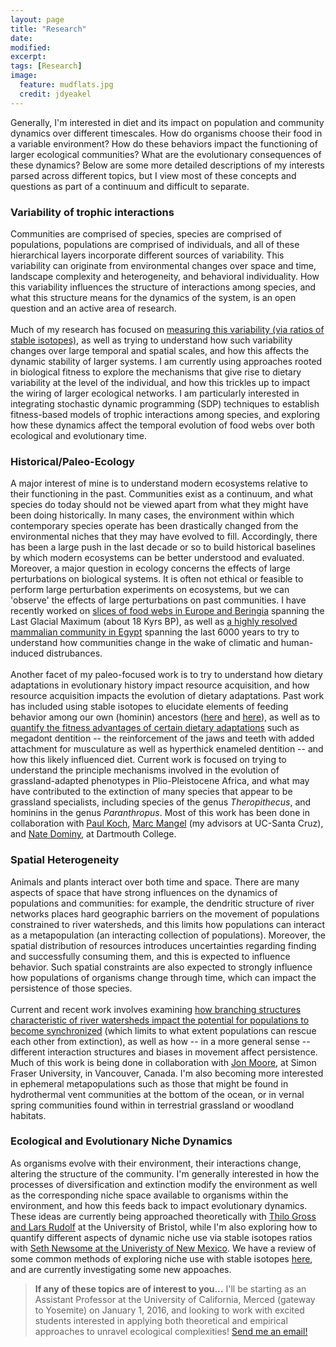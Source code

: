 ```yaml
---
layout: page
title: "Research"
date: 
modified:
excerpt:
tags: [Research]
image:
  feature: mudflats.jpg
  credit: jdyeakel
---
```


Generally, I'm interested in diet and its impact on population and community dynamics over different timescales.
How do organisms choose their food in a variable environment?
How do these behaviors impact the functioning of larger ecological communities?
What are the evolutionary consequences of these dynamics?
Below are some more detailed descriptions of my interests parsed across different topics, but I view most of these concepts and questions as part of a continuum and difficult to separate.

### Variability of trophic interactions

Communities are comprised of species, species are comprised of populations, populations are comprised of individuals, and all of these hierarchical layers incorporate different sources of variability.
This variability can originate from environmental changes over space and time, landscape complexity and heterogeneity, and behavioral individuality.
How this variability influences the structure of interactions among species, and what this structure means for the dynamics of the system, is an open question and an active area of research.  
<br>
Much of my research has focused on [measuring this variability (via ratios of stable isotopes)](http://rsif.royalsocietypublishing.org/content/9/77/3219.short), as well as trying to understand how such variability changes over large temporal and spatial scales, and how this affects the dynamic stability of larger systems.
I am currently using approaches rooted in biological fitness to explore the mechanisms that give rise to dietary variability at the level of the individual, and how this trickles up to impact the wiring of larger ecological networks.
I am particularly interested in integrating stochastic dynamic programming (SDP) techniques to establish fitness-based models of trophic interactions among species, and exploring how these dynamics affect the temporal evolution of food webs over both ecological and evolutionary time. 

### Historical/Paleo-Ecology

A major interest of mine is to understand modern ecosystems relative to their functioning in the past.
Communities exist as a continuum, and what species do today should not be viewed apart from what they might have been doing historically.
In many cases, the environment within which contemporary species operate has been drastically changed from the environmental niches that they may have evolved to fill.
Accordingly, there has been a large push in the last decade or so to build historical baselines by which modern ecosystems can be better understood and evaluated.
Moreover, a major question in ecology concerns the effects of large perturbations on biological systems.
It is often not ethical or feasible to perform large perturbation experiments on ecosystems, but we can 'observe' the effects of large perturbations on past communities.
I have recently worked on [slices of food webs in Europe and Beringia](/posts/dietary-flexibility-food-webs-and-the-last-glacial-maximum/) spanning the Last Glacial Maximum (about 18 Kyrs BP), as well as [a highly resolved mammalian community in Egypt](/posts/collapse-of-an-ancient-egyptian-food-web-in-pnas/) spanning the last 6000 years to try to understand how communities change in the wake of climatic and human-induced distrubances.   
<br>
Another facet of my paleo-focused work is to try to understand how dietary adaptations in evolutionary history impact resource acquisition, and how resource acquisition impacts the evolution of dietary adaptations.
Past work has included using stable isotopes to elucidate elements of feeding behavior among our own (hominin) ancestors ([here](http://rspb.royalsocietypublishing.org/content/274/1619/1723.short) and [here](http://link.springer.com/article/10.1007/s11692-008-9026-7#page-1)), as well as to [quantify the fitness advantages of certain dietary adaptations](http://onlinelibrary.wiley.com/doi/10.1111/evo.12240/full) such as megadont dentition -- the reinforcement of the jaws and teeth with added attachment for musculature as well as hyperthick enameled dentition -- and how this likely influenced diet.
Current work is focused on trying to understand the principle mechanisms involved in the evolution of grassland-adapted phenotypes in Plio-Pleistocene Africa, and what may have contributed to the extinction of many species that appear to be grassland specialists, including species of the genus *Theropithecus*, and hominins in the genus *Paranthropus*.
Most of this work has been done in collaboration with [Paul Koch](http://www.es.ucsc.edu/~pkoch/), [Marc Mangel](http://users.soe.ucsc.edu/~msmangel/) (my advisors at UC-Santa Cruz), and [Nate Dominy](https://biology.dartmouth.edu/people/nathaniel-j-dominy), at Dartmouth College.

### Spatial Heterogeneity

Animals and plants interact over both time and space.
There are many aspects of space that have strong influences on the dynamics of populations and communities: for example, the dendritic structure of river networks places hard geographic barriers on the movement of populations constrained to river watersheds, and this limits how populations can interact as a metapopulation (an interacting  collection of populations).
Moreover, the spatial distribution of resources introduces uncertainties regarding finding and successfully consuming them, and this is expected to influence behavior.
Such spatial constraints are also expected to strongly influence how populations of organisms change through time, which can impact the persistence of those species.  
<br>
Current and recent work involves examining [how branching structures characteristic of river watersheds impact the potential for populations to become synchronized](/posts/synchronisation-and-stability-in-river-metapopulation-networks-in-ecology-letters/) (which limits to what extent populations can rescue each other from extinction), as well as how -- in a more general sense -- different interaction structures and biases in movement affect persistence.
Much of this work is being done in collaboration with [Jon Moore](http://moorelab.wix.com/moorelab), at Simon Fraser University, in Vancouver, Canada.
I'm also becoming more interested in ephemeral metapopulations such as those that might be found in hydrothermal vent communities at the bottom of the ocean, or in vernal spring communities found within in terrestrial grassland or woodland habitats.



### Ecological and Evolutionary Niche Dynamics

As organisms evolve with their environment, their interactions change, altering the structure of the community.
I'm generally interested in how the processes of diversification and extinction modify the environment as well as the corresponding niche space available to organisms within the environment, and how this feeds back to impact evolutionary dynamics.
These ideas are currently being approached theoretically with [Thilo Gross and Lars Rudolf](http://biond.org) at the University of Bristol, while I'm also exploring how to quantify different aspects of dynamic niche use via stable isotopes ratios with [Seth Newsome at the Univeristy of New Mexico](http://sethnewsome.org/sethnewsome/Home.html).
We have a review of some common methods of exploring niche use with stable isotopes [here](http://asmjournals.org/doi/abs/10.1644/11-MAMM-S-187.1), and are currently investigating some new appoaches.


> **If any of these topics are of interest to you...**
> I'll be starting as an Assistant Professor at the University of California, Merced (gateway to Yosemite) on January 1, 2016, and looking to work with excited students interested in applying both theoretical and empirical approaches to unravel ecological complexities! [Send me an email!](mailto:jdyeakel@gmail.com)


